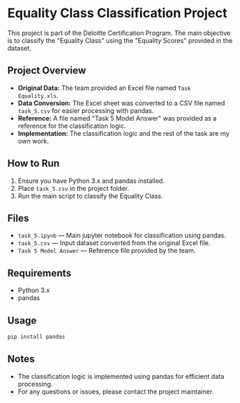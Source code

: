 # Equality Class Classification Project

This project is part of the Deloitte Certification Program. The main objective is to classify the "Equality Class" using the "Equality Scores" provided in the dataset.

## Project Overview

- **Original Data:** The team provided an Excel file named `Task Equality.xls`.
- **Data Conversion:** The Excel sheet was converted to a CSV file named `task_5.csv` for easier processing with pandas.
- **Reference:** A file named "Task 5 Model Answer" was provided as a reference for the classification logic.
- **Implementation:** The classification logic and the rest of the task are my own work.

## How to Run

1. Ensure you have Python 3.x and pandas installed.
2. Place `task_5.csv` in the project folder.
3. Run the main script to classify the Equality Class.

## Files

- `task_5.ipynb` &mdash; Main jupyter notebook for classification using pandas.
- `task_5.csv` &mdash; Input dataset converted from the original Excel file.
- `Task 5 Model Answer` &mdash; Reference file provided by the team.

## Requirements

- Python 3.x
- pandas

## Usage

```bash
pip install pandas
```

## Notes

- The classification logic is implemented using pandas for efficient data processing.
- For any questions or issues, please contact the project maintainer.